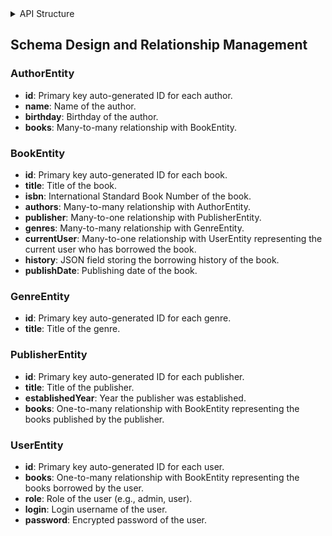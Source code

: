 <details>
  <summary>API Structure</summary>

  <table>
    <thead>
      <tr>
        <th>Route</th>
        <th>Description</th>
        <th>Methods</th>
      </tr>
    </thead>
    <tbody>
      <tr>
        <td>/authors/{id}/books</td>
        <td>Get books by author ID</td>
        <td>GET</td>
      </tr>
      <tr>
        <td>/authors</td>
        <td>Create a new author</td>
        <td>POST</td>
      </tr>
      <tr>
        <td>/books</td>
        <td>Create a new book</td>
        <td>POST</td>
      </tr>
      <tr>
        <td>/books/{id}/history</td>
        <td>Get borrowing history for a book</td>
        <td>GET</td>
      </tr>
      <tr>
        <td>/books/borrow</td>
        <td>Borrow a book</td>
        <td>POST</td>
      </tr>
      <tr>
        <td>/books/return</td>
        <td>Return a borrowed book</td>
        <td>POST</td>
      </tr>
      <tr>
        <td>/auth/sign</td>
        <td>Sign up a new user</td>
        <td>POST</td>
      </tr>
      <tr>
        <td>/auth/login</td>
        <td>Log in user</td>
        <td>POST</td>
      </tr>
      <tr>
        <td>/genres</td>
        <td>Create a new genre</td>
        <td>POST</td>
      </tr>
      <tr>
        <td>/publishers</td>
        <td>Create/Get a publisher</td>
        <td>POST/GET</td>
      </tr>
    </tbody>
  </table>

Additional Information:
- OpenAPI Version: 3.0.0
- Title: Advanced Library Management System API
- Version: 1.0
- Schemas:
  - AuthorDto
  - UserEntity
  - BookDto
  - UserDto
  - GenreDto
  - PublisherDto

</details>

## Schema Design and Relationship Management

### AuthorEntity
- **id**: Primary key auto-generated ID for each author.
- **name**: Name of the author.
- **birthday**: Birthday of the author.
- **books**: Many-to-many relationship with BookEntity.

### BookEntity
- **id**: Primary key auto-generated ID for each book.
- **title**: Title of the book.
- **isbn**: International Standard Book Number of the book.
- **authors**: Many-to-many relationship with AuthorEntity.
- **publisher**: Many-to-one relationship with PublisherEntity.
- **genres**: Many-to-many relationship with GenreEntity.
- **currentUser**: Many-to-one relationship with UserEntity representing the current user who has borrowed the book.
- **history**: JSON field storing the borrowing history of the book.
- **publishDate**: Publishing date of the book.

### GenreEntity
- **id**: Primary key auto-generated ID for each genre.
- **title**: Title of the genre.

### PublisherEntity
- **id**: Primary key auto-generated ID for each publisher.
- **title**: Title of the publisher.
- **establishedYear**: Year the publisher was established.
- **books**: One-to-many relationship with BookEntity representing the books published by the publisher.

### UserEntity
- **id**: Primary key auto-generated ID for each user.
- **books**: One-to-many relationship with BookEntity representing the books borrowed by the user.
- **role**: Role of the user (e.g., admin, user).
- **login**: Login username of the user.
- **password**: Encrypted password of the user.

